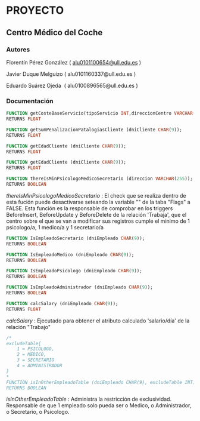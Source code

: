 # PROYECTO
## Centro‌ ‌Médico‌ ‌del‌ ‌Coche‌ 
### Autores
Florentín‌ ‌Pérez‌ ‌González‌ 	( ‌alu0101100654@ull.edu.es )

Javier‌ ‌Duque‌ ‌Melguizo‌ 		‌( ‌alu0101160337‌‌@ull.edu.es )

‌Eduardo‌ ‌Suárez‌ ‌Ojeda‌ ‌		‌( ‌alu0100896565‌‌‌@ull.edu.es )
 
### Documentación


```sql
FUNCTION getCosteBaseServicio(tipoServicio INT,direccionCentro VARCHAR(255));
RETURNS FLOAT
```

```sql
FUNCTION getSumPenalizacionPatalogiasCliente (dniCliente CHAR(9));
RETURNS FLOAT
```

```sql
FUNCTION getEdadCliente (dniCliente CHAR(9));
RETURNS FLOAT
```

```sql
FUNCTION getEdadCliente (dniCliente CHAR(9));
RETURNS FLOAT
```

```sql
FUNCTION thereIsMinPsicologoMedicoSecretario (direccion VARCHAR(255));
RETURNS BOOLEAN
```

*thereIsMinPsicologoMedicoSecretario* : El check que se realiza dentro de esta fución puede desactivarse seteando la variable "<EnableCheckMinPsicologoMedicoSecretario>" de la taba "Flags" a FALSE.
Esta función es la responsable de comprobar en los triggers BeforeInsert, BeforeUpdate y BeforeDelete de la relación 'Trabaja', que el centro sobre el que se van a modificar sus 
registros cumple el minimo de 1 psicologo/a, 1 medico/a y 1 secretario/a

```sql
FUNCTION IsEmpleadoSecretario (dniEmpleado CHAR(9));
RETURNS BOOLEAN
```

```sql
FUNCTION IsEmpleadoMedico (dniEmpleado CHAR(9));
RETURNS BOOLEAN
```

```sql
FUNCTION IsEmpleadoPsicologo (dniEmpleado CHAR(9));
RETURNS BOOLEAN
```

```sql
FUNCTION IsEmpleadoAdministrador (dniEmpleado CHAR(9));
RETURNS BOOLEAN
```


```sql
FUNCTION calcSalary (dniEmpleado CHAR(9));
RETURNS FLOAT
```
*calcSalary* : Ejecutado para obtener el atributo calculado 'salario/día' de la relación "Trabajo"


```sql
/*
excludeTable{
	1 = PSICOLOGO,
    2 = MEDICO,
    3 = SECRETARIO
    4 = ADMINISTRADOR
}
*
FUNCTION isInOtherEmpleadoTable (dniEmpleado CHAR(9), excludeTable INT);
RETURNS BOOLEAN
```
*isInOtherEmpleadoTable* : Administra la restricción de exclusividad. Responsable de que 1 empleado solo pueda ser o Medico, o Administrador, o Secretario, o Psicologo.




